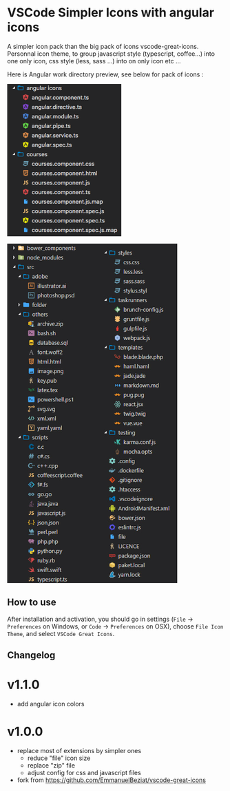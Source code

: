 # VSCode Simpler Icons with angular icons

A simpler icon pack than the big pack of icons vscode-great-icons.
Personnal icon theme, to group javascript style (typescript, coffee...) into one only icon, css style (less, sass ...) into on only icon etc ...

Here is Angular work directory preview, see below for pack of icons :

![preview](images/angular-preview.png)

![preview](images/preview.jpg)

## How to use

After installation and activation, you should go in settings (`File` → `Preferences` on Windows, or `Code` → `Preferences` on OSX), choose `File Icon Theme`, and select `VSCode Great Icons`.

## Changelog

# v1.1.0

* add angular icon colors

# v1.0.0

* replace most of extensions by simpler ones
    - reduce "file" icon size
    - replace "zip" file
    - adjust config for css and javascript files
* fork from https://github.com/EmmanuelBeziat/vscode-great-icons
